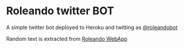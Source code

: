 # Roleando twitter BOT

A simple twitter bot deployed to Heroku and twitting as [@roleandobot](https://twitter.com/roleandobot)

Random text is extracted from [Roleando WebApp](https://roleando.herokuapp.com/generadores/)